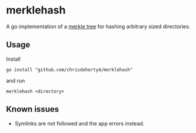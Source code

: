 # merklehash
A go implementation of a [merkle tree](https://en.wikipedia.org/wiki/Merkle_tree) for hashing arbitrary sized directories.

## Usage
Install
```
go install "github.com/chrisdoherty4/merklehash"
```
and run
```
merklehash <directory>
```
## Known issues
* Symlinks are not followed and the app errors instead.
